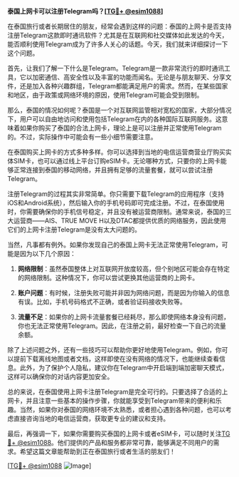 **泰国上网卡可以注册Telegram吗？[[TG💪+ @esim1088](https://t.me/s/esim1088)]**

在泰国旅行或者长期居住的朋友，经常会遇到这样的问题：泰国的上网卡是否支持注册Telegram这款即时通讯软件？尤其是在互联网和社交媒体如此发达的今天，能否顺利使用Telegram成为了许多人关心的话题。今天，我们就来详细探讨一下这个问题。

首先，让我们了解一下什么是Telegram。Telegram是一款非常流行的即时通讯工具，它以加密通信、高安全性以及丰富的功能而闻名。无论是与朋友聊天、分享文件，还是加入各种兴趣群组，Telegram都能满足用户的需求。然而，在某些国家和地区，由于政策或网络环境的原因，使用Telegram可能会受到限制。

那么，泰国的情况如何呢？泰国是一个对互联网监管相对宽松的国家，大部分情况下，用户可以自由地访问和使用包括Telegram在内的各种国际互联网服务。这意味着如果你购买了泰国的合法上网卡，理论上是可以注册并正常使用Telegram的。不过，实际操作中可能会有一些小细节需要注意。

在泰国购买上网卡的方式多种多样。你可以选择到当地的电信运营商营业厅购买实体SIM卡，也可以通过线上平台订购eSIM卡。无论哪种方式，只要你的上网卡能够正常连接到泰国的移动网络，并且拥有足够的流量套餐，就可以尝试注册Telegram。

注册Telegram的过程其实非常简单。你只需要下载Telegram的应用程序（支持iOS和Android系统），然后输入你的手机号码即可完成注册。不过，在泰国使用时，你需要确保你的手机信号稳定，并且没有被运营商限制。通常来说，泰国的三大运营商——AIS、TRUE MOVE H以及DTAC都提供优质的网络服务，因此使用它们的上网卡注册Telegram是没有太大问题的。

当然，凡事都有例外。如果你发现自己的泰国上网卡无法正常使用Telegram，可能是因为以下几个原因：

1. **网络限制**：虽然泰国整体上对互联网开放度较高，但个别地区可能会存在特定的网络限制。这种情况下，你可以尝试更换其他运营商的上网卡。
   
2. **账户问题**：有时候，注册失败可能并非因为网络问题，而是因为你输入的信息有误。比如，手机号码格式不正确，或者验证码接收失败等。

3. **流量不足**：如果你的上网卡流量套餐已经耗尽，那么即使网络本身没有问题，你也无法正常使用Telegram。因此，在注册之前，最好检查一下自己的流量余额。

除了上述问题之外，还有一些技巧可以帮助你更好地使用Telegram。例如，你可以提前下载离线地图或者文档，这样即使在没有网络的情况下，也能继续查看信息。此外，为了保护个人隐私，建议你在Telegram中开启端到端加密聊天模式，这样可以确保你的对话内容更加安全。

总的来说，在泰国使用上网卡注册Telegram是完全可行的。只要选择了合适的上网卡，并且注意一些基本的操作步骤，你就能享受到Telegram带来的便利和乐趣。当然，如果你对泰国的网络环境不太熟悉，或者担心遇到各种问题，也可以考虑直接咨询当地的电信运营商，获取更专业的建议和支持。

最后，再强调一下，如果你需要购买泰国的上网卡或者eSIM卡，可以随时关注[TG💪+ @esim1088](https://t.me/s/esim1088)。他们提供的产品和服务都非常可靠，能够满足不同用户的需求。希望这篇文章能帮助到正在泰国旅行或者生活的朋友们！

[[TG💪+ @esim1088](https://t.me/s/esim1088) ![Image](https://i.postimg.cc/4NQfJmqS/Snipaste-2025-05-13-00-14-12.png)]